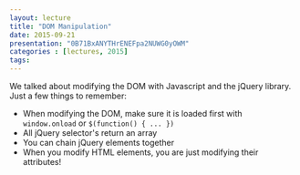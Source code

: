 ```yaml
---
layout: lecture
title: "DOM Manipulation"
date: 2015-09-21
presentation: "0B71BxANYTHrENEFpa2NUWG0yOWM"
categories : [lectures, 2015]
tags: 
---
```


We talked about modifying the DOM with Javascript and the jQuery library. Just a few things to remember:

- When modifying the DOM, make sure it is loaded first with `window.onload` or `$(function() { ... })`
- All jQuery selector's return an array
- You can chain jQuery elements together
- When you modify HTML elements, you are just modifying their attributes! 
